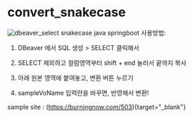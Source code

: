 # convert_snakecase
![dbeaver_select](https://github.com/burningnow/convert_snakecase/assets/63777624/1444316f-7397-4af5-98c4-d0c111287e40)
snakecase java springboot
사용방법:

1. DBeaver 에서 SQL 생성 > SELECT 클릭해서

2. SELECT 제외하고 컬럼영역부터 shift + end 눌러서 끝까지 복사

3. 아래 원본 영역에 붙여놓고, 변환 버튼 누르기

4. sampleVoName 입력란을 바꾸면, 반영해서 변환!

sample site : (https://burningnow.com/503){target="_blank"}
